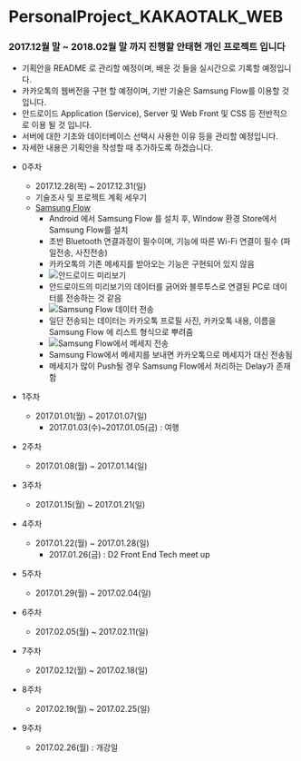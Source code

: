 ﻿# PersonalProject_KAKAOTALK_WEB

### 2017.12월 말 ~ 2018.02월 말 까지 진행할 안태현 개인 프로젝트 입니다

* 기획안을 README 로 관리할 예정이며, 배운 것 들을 실시간으로 기록할 예정입니다.
* 카카오톡의 웹버전을 구현 할 예정이며, 기반 기술은 Samsung Flow를 이용할 것 입니다.
* 안드로이드 Application (Service), Server 및 Web Front 및 CSS 등 전반적으로 이용 될 것 입니다.
* 서버에 대한 기초와 데이터베이스 선택시 사용한 이유 등을 관리할 예정입니다.
* 자세한 내용은 기획안을 작성할 때 추가하도록 하겠습니다.



- 0주차 
  - 2017.12.28(목) ~ 2017.12.31(일)
  - 기술조사 및 프로젝트 계획 세우기
  - [Samsung Flow](http://www.samsung.com/sec/support/samsungflow/)
    - Android 에서 Samsung Flow 를 설치 후, Window 환경 Store에서 Samsung Flow를 설치
    - 초반 Bluetooth 연결과정이 필수이며, 기능에 따른 Wi-Fi 연결이 필수 (파일전송, 사진전송)
    - 카카오톡의 기존 메세지를 받아오는 기능은 구현되어 있지 않음
    - ![안드로이드 미리보기](https://github.com/antaehyeon/PersonalProject_KAKAOTALK_WEB/blob/master/Image/Screenshot_20171228-170223.png)
    - 안드로이드의 미리보기의 데이터를 긁어와 블루투스로 연결된 PC로 데이터를 전송하는 것 같음 
    - ![Samsung Flow 데이터 전송](https://github.com/antaehyeon/PersonalProject_KAKAOTALK_WEB/blob/master/Image/2017-12-28_170126.png)
    - 일단 전송되는 데이터는 카카오톡 프로필 사진, 카카오톡 내용, 이름을 Samsung Flow 에 리스트 형식으로 뿌려줌
    - ![Samsung Flow에서 메세지 전송](https://github.com/antaehyeon/PersonalProject_KAKAOTALK_WEB/blob/master/Image/Video_2017-12-28_173742.wmv_20171228_180137.gif)
    - Samsung Flow에서 메세지를 보내면 카카오톡으로 메세지가 대신 전송됨
    - 메세지가 많이 Push될 경우 Samsung Flow에서 처리하는 Delay가 존재함


- 1주차
  - 2017.01.01(월) ~ 2017.01.07(일)
    - 2017.01.03(수)~2017.01.05(금) : 여행
- 2주차
  - 2017.01.08(월) ~ 2017.01.14(일)
- 3주차
  - 2017.01.15(월) ~ 2017.01.21(일)
- 4주차
  - 2017.01.22(월) ~ 2017.01.28(일)
    - 2017.01.26(금) : D2 Front End Tech meet up
- 5주차
  - 2017.01.29(월) ~ 2017.02.04(일)
- 6주차
  - 2017.02.05(월) ~ 2017.02.11(일)
- 7주차
  - 2017.02.12(월) ~ 2017.02.18(일)
- 8주차
  - 2017.02.19(월) ~ 2017.02.25(일)
- 9주차
  - 2017.02.26(월) : 개강일
